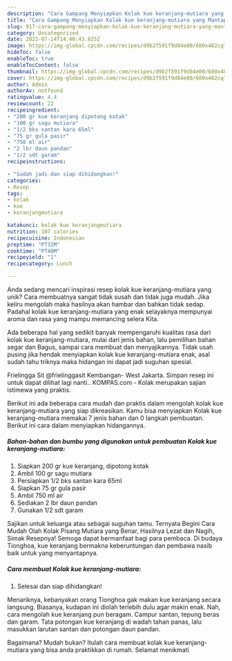 ```yaml
---
description: "Cara Gampang Menyiapkan Kolak kue keranjang-mutiara yang Mantap"
title: "Cara Gampang Menyiapkan Kolak kue keranjang-mutiara yang Mantap"
slug: 917-cara-gampang-menyiapkan-kolak-kue-keranjang-mutiara-yang-mantap
category: Uncategorized
date: 2022-07-14T14:40:43.825Z
image: https://img-global.cpcdn.com/recipes/d9b2f591f9d84e00/680x482cq70/kolak-kue-keranjang-mutiara-foto-resep-utama.jpg
hideToc: false
enableToc: true
enableTocContent: false
thumbnail: https://img-global.cpcdn.com/recipes/d9b2f591f9d84e00/680x482cq70/kolak-kue-keranjang-mutiara-foto-resep-utama.jpg
cover: https://img-global.cpcdn.com/recipes/d9b2f591f9d84e00/680x482cq70/kolak-kue-keranjang-mutiara-foto-resep-utama.jpg
author: Admin
authorAv: notfound
ratingvalue: 4.4
reviewcount: 22
recipeingredient:
- "200 gr kue keranjang dipotong kotak"
- "100 gr sagu mutiara"
- "1/2 bks santan kara 65ml"
- "75 gr gula pasir"
- "750 ml air"
- "2 lbr daun pandan"
- "1/2 sdt garam"
recipeinstructions:

- "Sudah jadi dan siap dihidangkan!"
categories:
- Resep
tags:
- kolak
- kue
- keranjangmutiara

katakunci: kolak kue keranjangmutiara 
nutrition: 107 calories
recipecuisine: Indonesian
preptime: "PT32M"
cooktime: "PT40M"
recipeyield: "1"
recipecategory: Lunch

---
```





Anda sedang mencari inspirasi resep kolak kue keranjang-mutiara yang unik? Cara membuatnya sangat tidak susah dan tidak juga mudah. Jika keliru mengolah maka hasilnya akan hambar dan bahkan tidak sedap. Padahal kolak kue keranjang-mutiara yang enak selayaknya mempunyai aroma dan rasa yang mampu memancing selera Kita.





Ada beberapa hal yang sedikit banyak mempengaruhi kualitas rasa dari kolak kue keranjang-mutiara, mulai dari jenis bahan, lalu pemilihan bahan segar dan Bagus, sampai cara membuat dan menyajikannya. Tidak usah pusing jika hendak menyiapkan kolak kue keranjang-mutiara enak,      asal sudah tahu triknya maka hidangan ini dapat jadi suguhan spesial.














Frielingga Sit @frielinggasit Kembangan- West Jakarta. Simpan resep ini untuk dapat dilihat lagi nanti.. KOMPAS.com - Kolak merupakan sajian istimewa yang praktis.






Berikut ini ada beberapa cara mudah dan praktis dalam mengolah kolak kue keranjang-mutiara yang siap dikreasikan. Kamu bisa menyiapkan Kolak kue keranjang-mutiara memakai 7 jenis bahan dan 0 langkah pembuatan. Berikut ini cara dalam menyiapkan hidangannya.

<!--inarticleads1-->

##### Bahan-bahan dan bumbu yang digunakan untuk pembuatan Kolak kue keranjang-mutiara:

1. Siapkan 200 gr kue keranjang, dipotong kotak
1. Ambil 100 gr sagu mutiara
1. Persiapkan 1/2 bks santan kara 65ml
1. Siapkan 75 gr gula pasir
1. Ambil 750 ml air
1. Sediakan 2 lbr daun pandan
1. Gunakan 1/2 sdt garam


Sajikan untuk keluarga atau sebagai suguhan tamu. Ternyata Begini Cara Mudah Olah Kolak Pisang Mutiara yang Benar, Hasilnya Lezat dan Nagih, Simak Resepnya! Semoga dapat bermanfaat bagi para pembaca. Di budaya Tionghoa, kue keranjang bermakna keberuntungan dan pembawa nasib baik untuk yang menyantapnya. 

<!--inarticleads2-->

##### Cara membuat Kolak kue keranjang-mutiara:


1. Selesai dan siap dihidangkan!

Menariknya, kebanyakan orang Tionghoa gak makan kue keranjang secara langsung. Biasanya, kudapan ini diolah terlebih dulu agar makin enak. Nah, cara mengolah kue keranjang pun beragam. Campur santan, tepung beras dan garam. Tata potongan kue keranjang di wadah tahan panas, lalu masukkan larutan santan dan potongan daun pandan. 

Bagaimana? Mudah bukan? Itulah cara membuat kolak kue keranjang-mutiara yang bisa anda praktikkan di rumah. Selamat menikmati
